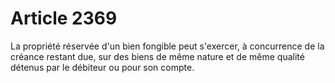 # Article 2369

La propriété réservée d'un bien fongible peut s'exercer, à concurrence de la créance restant due, sur des biens de même nature et de même qualité détenus par le débiteur ou pour son compte.

